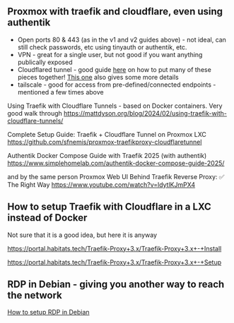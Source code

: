 ## Proxmox with traefik and cloudflare, even using authentik
- Open ports 80 & 443 (as in the v1 and v2 guides above) - not ideal, can still check passwords, etc using tinyauth or authentik, etc.
- VPN - great for a single user, but not good if you want anything publically exposed
- Cloudflared tunnel - good guide [here](https://mattdyson.org/blog/2024/02/using-traefik-with-cloudflare-tunnels/) on how to put many of these pieces together! [This one](https://homelamb.github.io/posts/using-cloudflare-tunnel-with-traefik/) also gives some more details
- tailscale - good for access from pre-defined/connected endpoints - mentioned a few times above

Using Traefik with Cloudflare Tunnels - based on Docker containers. Very good walk through
https://mattdyson.org/blog/2024/02/using-traefik-with-cloudflare-tunnels/

Complete Setup Guide: Traefik + Cloudflare Tunnel on Proxmox LXC
https://github.com/sfnemis/proxmox-traefikproxy-cloudflaretunnel

Authentik Docker Compose Guide with Traefik 2025 (with authentik)
https://www.simplehomelab.com/authentik-docker-compose-guide-2025/

and by the same person
Proxmox Web UI Behind Traefik Reverse Proxy: ✅ The Right Way
https://www.youtube.com/watch?v=ldytlKJmPX4

## How to setup Traefik with Cloudflare in a LXC instead of Docker
Not sure that it is a good idea, but here it is anyway

https://portal.habitats.tech/Traefik-Proxy+3.x/Traefik-Proxy+3.x+-+Install

https://portal.habitats.tech/Traefik-Proxy+3.x/Traefik-Proxy+3.x+-+Setup

## RDP in Debian - giving you another way to reach the network
[How to setup RDP in Debian](https://phoenixnap.com/kb/debian-remote-desktop)
